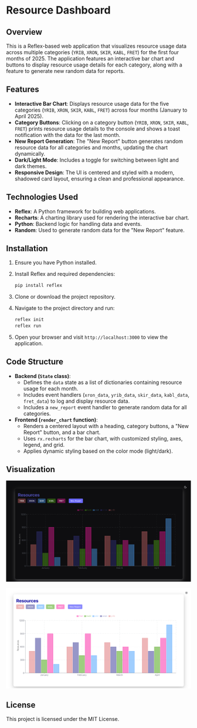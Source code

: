# Resource Dashboard

## Overview

This is a Reflex-based web application that visualizes resource usage data across multiple categories (`YRIB`, `XRON`, `SKIR`, `KABL`, `FRET`) for the first four months of 2025. The application features an interactive bar chart and buttons to display resource usage details for each category, along with a feature to generate new random data for reports.

## Features

- **Interactive Bar Chart**: Displays resource usage data for the five categories (`YRIB`, `XRON`, `SKIR`, `KABL`, `FRET`) across four months (January to April 2025).
- **Category Buttons**: Clicking on a category button (`YRIB`, `XRON`, `SKIR`, `KABL`, `FRET`) prints resource usage details to the console and shows a toast notification with the data for the last month.
- **New Report Generation**: The "New Report" button generates random resource data for all categories and months, updating the chart dynamically.
- **Dark/Light Mode**: Includes a toggle for switching between light and dark themes.
- **Responsive Design**: The UI is centered and styled with a modern, shadowed card layout, ensuring a clean and professional appearance.

## Technologies Used

- **Reflex**: A Python framework for building web applications.
- **Recharts**: A charting library used for rendering the interactive bar chart.
- **Python**: Backend logic for handling data and events.
- **Random**: Used to generate random data for the "New Report" feature.

## Installation

1. Ensure you have Python installed.
2. Install Reflex and required dependencies:
  
   ```bash
   pip install reflex
   ```

3. Clone or download the project repository.
4. Navigate to the project directory and run:

   ```bash
   reflex init
   reflex run
   ```

5. Open your browser and visit `http://localhost:3000` to view the application.

## Code Structure

- **Backend (`State` class)**:
  - Defines the `data` state as a list of dictionaries containing resource usage for each month.
  - Includes event handlers (`xron_data`, `yrib_data`, `skir_data`, `kabl_data`, `fret_data`) to log and display resource data.
  - Includes a `new_report` event handler to generate random data for all categories.
- **Frontend (`render_chart` function)**:
  - Renders a centered layout with a heading, category buttons, a "New Report" button, and a bar chart.
  - Uses `rx.recharts` for the bar chart, with customized styling, axes, legend, and grid.
  - Applies dynamic styling based on the color mode (light/dark).

## Visualization

![Screenshot](assets/vis_1.png)

![Screenshot](assets/vis_2.png)

## License

This project is licensed under the MIT License.